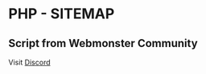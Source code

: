 # PHP - SITEMAP
## Script from Webmonster Community


Visit [Discord](https://discord.gg/XU4g5WfH4R)
